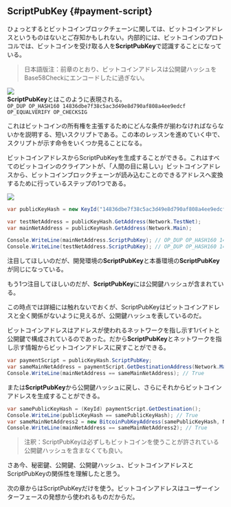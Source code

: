 ## ScriptPubKey {#payment-script}

ひょっとするとビットコインブロックチェーンに関しては、ビットコインアドレスというものはないとご存知かもしれない。内部的には、ビットコインのプロトコルでは、ビットコインを受け取る人を**ScriptPubKey**で認識することになっている。

> 日本語版注：前章のとおり、ビットコインアドレスは公開鍵ハッシュをBase58Checkにエンコードしたに過ぎない。

![](../assets/ScriptPubKey.png)  
**ScriptPubKey**とはこのように表現される。  
`OP_DUP OP_HASH160 14836dbe7f38c5ac3d49e8d790af808a4ee9edcf OP_EQUALVERIFY OP_CHECKSIG`

これはビットコインの所有権を主張するためにどんな条件が揃わなければならないかを説明する、短いスクリプトである。この本のレッスンを進めていく中で、スクリプトが示す命令をいくつか見ることになる。

ビットコインアドレスからScriptPubKeyを生成することができる。これはすべてのビットコインのクライアントが、「人間の目に易しい」ビットコインアドレスから、ビットコインブロックチェーンが読み込むことのできるアドレスへ変換するために行っているステップの1つである。

![](../assets/BitcoinAddressToScriptPubKey.png)

```cs
var publicKeyHash = new KeyId("14836dbe7f38c5ac3d49e8d790af808a4ee9edcf");

var testNetAddress = publicKeyHash.GetAddress(Network.TestNet);
var mainNetAddress = publicKeyHash.GetAddress(Network.Main);

Console.WriteLine(mainNetAddress.ScriptPubKey); // OP_DUP OP_HASH160 14836dbe7f38c5ac3d49e8d790af808a4ee9edcf OP_EQUALVERIFY OP_CHECKSIG
Console.WriteLine(testNetAddress.ScriptPubKey); // OP_DUP OP_HASH160 14836dbe7f38c5ac3d49e8d790af808a4ee9edcf OP_EQUALVERIFY OP_CHECKSIG
```

注目してほしいのだが、開発環境の**ScriptPubKey**と本番環境の**ScriptPubKey**が同じになっている。

もう1つ注目してほしいのだが、**ScriptPubKey**には公開鍵ハッシュが含まれている。

この時点では詳細には触れないでおくが、ScriptPubKeyはビットコインアドレスと全く関係がないように見えるが、公開鍵ハッシュを表しているのだ。

ビットコインアドレスはアドレスが使われるネットワークを指し示す1バイトと公開鍵で構成されているのであった。だから**ScriptPubKey**とネットワークを指し示す情報からビットコインアドレスに戻すことができる。

```cs
var paymentScript = publicKeyHash.ScriptPubKey;
var sameMainNetAddress = paymentScript.GetDestinationAddress(Network.Main);
Console.WriteLine(mainNetAddress == sameMainNetAddress); // True
```

または**ScriptPubKey**から公開鍵ハッシュに戻し、さらにそれからビットコインアドレスを生成することができる。

```cs
var samePublicKeyHash = (KeyId) paymentScript.GetDestination();
Console.WriteLine(publicKeyHash == samePublicKeyHash); // True
var sameMainNetAddress2 = new BitcoinPubKeyAddress(samePublicKeyHash, Network.Main);
Console.WriteLine(mainNetAddress == sameMainNetAddress2); // True
```

> 注釈：ScriptPubKeyは必ずしもビットコインを使うことが許されている公開鍵ハッシュを含まなくても良い。

さあ今、秘密鍵、公開鍵、公開鍵ハッシュ、ビットコインアドレスとScriptPubKeyの関係性を理解したと思う。

次の章からはScriptPubKeyだけを使う。ビットコインアドレスはユーザーインターフェースの発想から使われるものだからだ。

